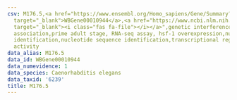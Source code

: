 ```yaml
---
csv: M176.5,<a href="https://www.ensembl.org/Homo_sapiens/Gene/Summary?db=core;g=WBGene00010944"
  target="_blank">WBGene00010944</a>,<a href="https://www.ncbi.nlm.nih.gov/pubmed/30894454"
  target="_blank"><i class="fas fa-file"></i></a>",genetic interference,functional
  association,prime adult stage, RNA-seq assay, hsf-1 overexpression,nucleotide sequence
  identification,nucleotide sequence identification,transcriptional regulation,up-regulates
  activity
data_alias: M176.5
data_id: WBGene00010944
data_numevidence: 1
data_species: Caenorhabditis elegans
data_taxid: '6239'
title: M176.5
---
```

